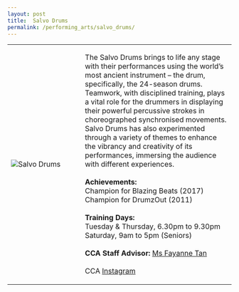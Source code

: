 ```yaml
---
layout: post
title:  Salvo Drums
permalink: /performing_arts/salvo_drums/
---
```


<div>
<table>
    <tr>
        <td style="width:33%"><image src="{{site.baseurl}}/images/CCA_salvo_drums.jpg" style="display:block;margin-left:auto;margin-right:auto;" alt="Salvo Drums"></image></td>
        <td>
            <p>
                The Salvo Drums brings to life any stage with their performances using the world’s most ancient instrument – the drum, specifically, the 24-season drums. Teamwork, with disciplined training, plays a vital role for the drummers in displaying their powerful percussive strokes in choreographed synchronised movements. Salvo Drums has also experimented through a variety of themes to enhance the vibrancy and creativity of its performances, immersing the audience with different experiences.<br>
                <br>
                <b>Achievements:</b><br>
                Champion for Blazing Beats (2017)<br>
                Champion for DrumzOut (2011)<br>
                <br>
                <b>Training Days:</b><br>
                Tuesday & Thursday, 6.30pm to 9.30pm<br>
                Saturday, 9am to 5pm (Seniors)<br>
                <br>
                <b>CCA Staff Advisor:</b> <a href="sokpeng@tp.edu.sg">Ms Fayanne Tan</a><br>
                <br>
                CCA <a href="https://www.instagram.com/tpsalvo">Instagram</a>
            </p>
        </td>
    </tr>
</table>
</div>
